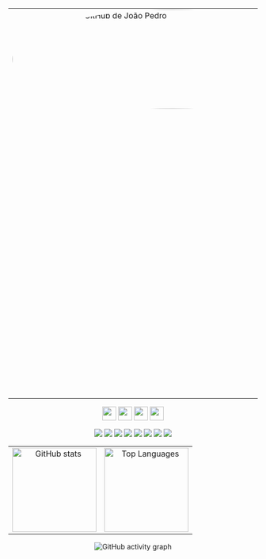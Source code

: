 <table>
  <tr>
    <td style="width:160px; vertical-align: top; padding-right: 20px;">
      <img src="https://github.com/JPedroDev12.png" alt="Foto de perfil do GitHub de João Pedro" width="650" height="200" style="border-radius: 50%;" />
    </td>
    <td style="vertical-align: top;">
      <h1 align="center">Olá, eu sou o João Pedro 👋</h1>
      <p> <b>Desenvolvedor em formação com foco em desenvolvimento web</b>. Apaixonado por tecnologia desde a infância. Desde então, venho me dedicando intensamente ao aprendizado, tanto de forma autodidata quanto por meio de cursos especializados. Estou em constante evolução e busco oportunidades para crescer profissionalmente na área de tecnologia.</p>
      <p align="right">
        <a href="https://www.linkedin.com/in/jpedro-martins" target="_blank" rel="noopener noreferrer">
          <img height="22" src="https://img.shields.io/badge/-LinkedIn-0A66C2?style=for-the-badge&logo=linkedin&logoColor=white" alt="LinkedIn" />
        </a>
        <a href="https://www.instagram.com/jao12jao" target="_blank" rel="noopener noreferrer">
          <img height="22" src="https://img.shields.io/badge/-Instagram-E4405F?style=for-the-badge&logo=instagram&logoColor=white" alt="Instagram" />
        </a>
      </p>
    </td>
  </tr>
</table>

<p align="center">
  <img height="28" src="https://img.shields.io/badge/Sempre_aprendendo-007EC6?style=for-the-badge&logo=awesome-lists&logoColor=white" />
  <img height="28" src="https://img.shields.io/badge/Desenvolvimento_Web-28a745?style=for-the-badge&logo=code&logoColor=white" />
  <img height="28" src="https://img.shields.io/badge/Amo_videogames-9146FF?style=for-the-badge&logo=playstation&logoColor=white" />
  <img height="28" src="https://img.shields.io/badge/Banco_de_Dados-005C84?style=for-the-badge&logo=mysql&logoColor=white" />
</p>

<p align="center">
  <!-- Linguagens -->
  <img src="https://img.shields.io/badge/HTML5-E34F26?style=for-the-badge&logo=html5&logoColor=white" />
  <img src="https://img.shields.io/badge/CSS3-1572B6?style=for-the-badge&logo=css3&logoColor=white" />
  <img src="https://img.shields.io/badge/JavaScript-F7DF1E?style=for-the-badge&logo=javascript&logoColor=black" />
  <img src="https://img.shields.io/badge/Node.js-339933?style=for-the-badge&logo=nodedotjs&logoColor=white" />

  <!-- Banco de Dados -->
  <img src="https://img.shields.io/badge/MySQL-005C84?style=for-the-badge&logo=mysql&logoColor=white" />

  <!-- Ferramentas -->
  <img src="https://img.shields.io/badge/Figma-F24E1E?style=for-the-badge&logo=figma&logoColor=white" />
  <img src="https://img.shields.io/badge/Insomnia-4000BF?style=for-the-badge&logo=insomnia&logoColor=white" />
  <img src="https://img.shields.io/badge/DBeaver-372923?style=for-the-badge&logo=data&logoColor=white" />
</p>

<!-- Github Status -->
<table align="center">
  <tr>
    <td align="center">
      <img height="170" src="https://github-readme-stats.vercel.app/api?username=JPedroDev12&show_icons=true&theme=github_dark&hide_border=true" alt="GitHub stats" />
    </td>
    <td align="center">
      <img height="170" src="https://github-readme-stats.vercel.app/api/top-langs/?username=JPedroDev12&layout=compact&theme=github_dark&hide_border=true" alt="Top Languages" />
    </td>
  </tr>
</table>

<p align="center">
  <img src="https://github-readme-activity-graph.vercel.app/graph?username=JPedroDev12&theme=github-compact&hide_border=true" alt="GitHub activity graph" />
</p>
